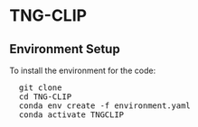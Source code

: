 # TNG-CLIP

## Environment Setup
To install the environment for the code:
<pre>
  git clone 
  cd TNG-CLIP
  conda env create -f environment.yaml
  conda activate TNGCLIP
</pre>
